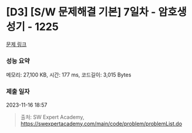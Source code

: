 # [D3] [S/W 문제해결 기본] 7일차 - 암호생성기 - 1225 

[문제 링크](https://swexpertacademy.com/main/code/problem/problemDetail.do?contestProbId=AV14uWl6AF0CFAYD) 

### 성능 요약

메모리: 27,100 KB, 시간: 177 ms, 코드길이: 3,015 Bytes

### 제출 일자

2023-11-16 18:57



> 출처: SW Expert Academy, https://swexpertacademy.com/main/code/problem/problemList.do